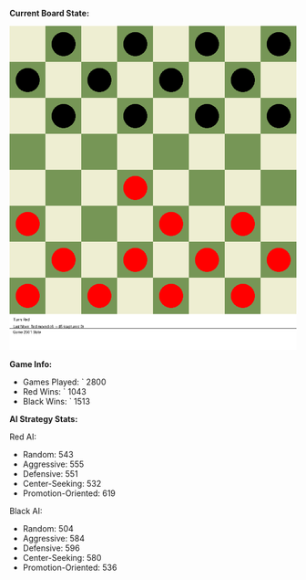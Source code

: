 
**Current Board State:**  
<!-- START_GIF -->
![Checkers Game](./checkers_game.gif)
<!-- END_GIF -->

**Game Info:**  
- Games Played: `<!-- GAMES_PLAYED --> 2800
- Red Wins: `<!-- RED_WINS --> 1043
- Black Wins: `<!-- BLACK_WINS --> 1513

<!-- AI_STATS -->
**AI Strategy Stats:**

Red AI:
- Random: 543
- Aggressive: 555
- Defensive: 551
- Center-Seeking: 532
- Promotion-Oriented: 619

Black AI:
- Random: 504
- Aggressive: 584
- Defensive: 596
- Center-Seeking: 580
- Promotion-Oriented: 536
